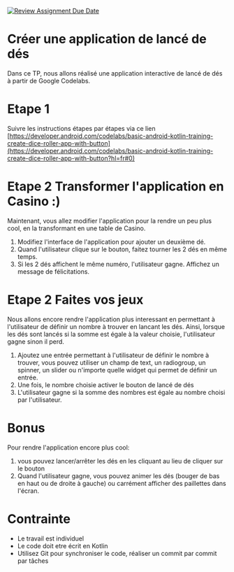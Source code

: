 [![Review Assignment Due Date](https://classroom.github.com/assets/deadline-readme-button-22041afd0340ce965d47ae6ef1cefeee28c7c493a6346c4f15d667ab976d596c.svg)](https://classroom.github.com/a/PybNg3RR)
# Créer une application de lancé de dés
Dans ce TP, nous allons réalisé une application interactive de lancé de dés à partir de Google Codelabs. 

# Etape 1
Suivre les instructions étapes par étapes via ce lien [https://developer.android.com/codelabs/basic-android-kotlin-training-create-dice-roller-app-with-button](https://developer.android.com/codelabs/basic-android-kotlin-training-create-dice-roller-app-with-button?hl=fr#0)

# Etape 2 Transformer l'application en Casino :) 
Maintenant, vous allez modifier l'application pour la rendre un peu plus cool, en la transformant en une table de Casino. 

1. Modifiez l'interface de l'application pour ajouter un deuxième dé. 
2. Quand l'utilisateur clique sur le bouton, faitez tourner les 2 dés en même temps. 
3. Si les 2 dés affichent le même numéro, l'utilisateur gagne. Affichez un message de félicitations. 

# Etape 2 Faites vos jeux 
Nous allons encore rendre l'application plus interessant en permettant à l'utilisateur de définir un nombre à trouver en lancant les dés. Ainsi, lorsque les dés sont lancés si la somme est égale à la valeur choisie, l'utilisateur gagne sinon il perd. 

1. Ajoutez une entrée permettant à l'utilisateur de définir le nombre à trouver, vous pouvez utiliser un champ de text, un radiogroup, un spinner, un slider ou n'importe quelle widget qui permet de définir un entrée. 
2. Une fois, le nombre choisie activer le bouton de lancé de dés 
3. L'utilisateur gagne si la somme des nombres est égale au nombre choisi par l'utilisateur. 

# Bonus 
Pour rendre l'application encore plus cool: 
1. vous pouvez lancer/arrêter les dés en les cliquant au lieu de cliquer sur le bouton 
2. Quand l'utilisateur gagne, vous pouvez animer les dés (bouger de bas en haut ou de droite à gauche) ou carrément afficher des paillettes dans l'écran. 

# Contrainte 
- Le travail est individuel
- Le code doit etre écrit en Kotlin 
- Utilisez Git pour synchroniser le code, réaliser un commit par commit par tâches 
